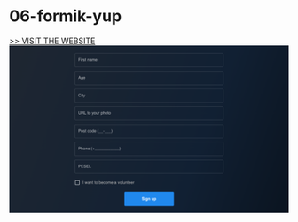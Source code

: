 # 06-formik-yup

[>> VISIT THE WEBSITE](https://katarzyna-wolowska-06.netlify.app)
![Design preview](./screenshot.png)
